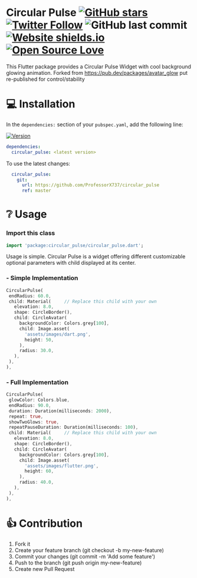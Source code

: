 # Circular Pulse [![GitHub stars](https://img.shields.io/github/stars/ProfessorX737/circular_pulse.svg?style=social)](https://github.com/ProfessorX737/circular_pulse) [![Twitter Follow](https://img.shields.io/twitter/url/https/@ayushpgupta.svg?style=social)](https://twitter.com/ayushpgupta) ![GitHub last commit](https://img.shields.io/github/last-commit/ProfessorX737/circular_pulse.svg) [![Website shields.io](https://img.shields.io/website-up-down-green-red/http/shields.io.svg)](https://play.google.com/store/apps/details?id=com.coddu.flutterprofile)[![Open Source Love](https://badges.frapsoft.com/os/v2/open-source.svg?v=103)](https://github.com/ProfessorX737/circular_pulse)

This Flutter package provides a Circular Pulse Widget with cool background glowing animation. Forked from https://pub.dev/packages/avatar_glow put re-published for control/stability

# 💻 Installation
In the `dependencies:` section of your `pubspec.yaml`, add the following line:

[![Version](https://img.shields.io/pub/v/circular_pulse.svg)](https://pub.dartlang.org/packages/circular_pulse)

```yaml
dependencies:
  circular_pulse: <latest version>
```

To use the latest changes:

```yaml
  circular_pulse:
    git:
      url: https://github.com/ProfessorX737/circular_pulse
      ref: master
```

# ❔ Usage

### Import this class

```dart
import 'package:circular_pulse/circular_pulse.dart';
```

Usage is simple. Circular Pulse is a widget offering different customizable optional parameters with child displayed at its center.

### - Simple Implementation
```dart
CircularPulse(
 endRadius: 60.0,
 child: Material(     // Replace this child with your own
   elevation: 8.0,
   shape: CircleBorder(),
   child: CircleAvatar(
     backgroundColor: Colors.grey[100],
     child: Image.asset(
       'assets/images/dart.png',
       height: 50,
     ),
     radius: 30.0,
   ),
 ),
),
```

### - Full Implementation
```dart
CircularPulse(
 glowColor: Colors.blue,
 endRadius: 90.0,
 duration: Duration(milliseconds: 2000),
 repeat: true,
 showTwoGlows: true,
 repeatPauseDuration: Duration(milliseconds: 100),
 child: Material(     // Replace this child with your own
   elevation: 8.0,
   shape: CircleBorder(),
   child: CircleAvatar(
     backgroundColor: Colors.grey[100],
     child: Image.asset(
       'assets/images/flutter.png',
       height: 60,
     ),
     radius: 40.0,
   ),
 ),
),
```

# 👍 Contribution
1. Fork it
2. Create your feature branch (git checkout -b my-new-feature)
3. Commit your changes (git commit -m 'Add some feature')
4. Push to the branch (git push origin my-new-feature)
5. Create new Pull Request
